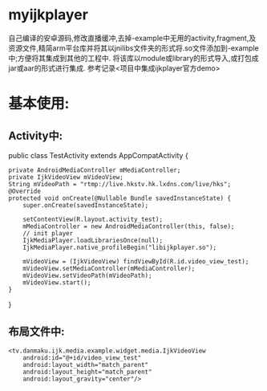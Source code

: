 # myijkplayer
自己编译的安卓源码,修改直播缓冲,去掉-example中无用的activity,fragment,及资源文件,精简arm平台库并将其以jnilibs文件夹的形式将.so文件添加到-example中;方便将其集成到其他的工程中.
将该库以module或library的形式导入,或打包成jar或aar的形式进行集成.
参考记录<项目中集成ijkplayer官方demo>

# 基本使用:
## Activity中:

public class TestActivity extends AppCompatActivity {

    private AndroidMediaController mMediaController;
    private IjkVideoView mVideoView;
    String mVideoPath = "rtmp://live.hkstv.hk.lxdns.com/live/hks";
    @Override
    protected void onCreate(@Nullable Bundle savedInstanceState) {
        super.onCreate(savedInstanceState);

        setContentView(R.layout.activity_test);
        mMediaController = new AndroidMediaController(this, false);
        // init player
        IjkMediaPlayer.loadLibrariesOnce(null);
        IjkMediaPlayer.native_profileBegin("libijkplayer.so");

        mVideoView = (IjkVideoView) findViewById(R.id.video_view_test);
        mVideoView.setMediaController(mMediaController);
        mVideoView.setVideoPath(mVideoPath);
        mVideoView.start();
    }
}

## 布局文件中:
    <tv.danmaku.ijk.media.example.widget.media.IjkVideoView
        android:id="@+id/video_view_test"
        android:layout_width="match_parent"
        android:layout_height="match_parent"
        android:layout_gravity="center"/>
